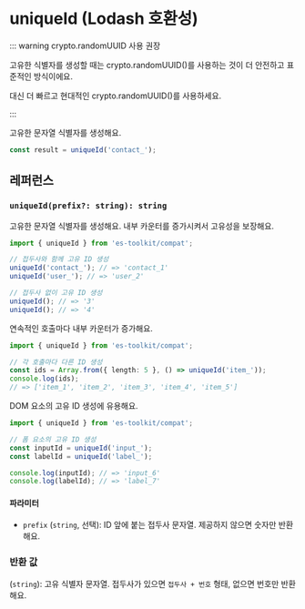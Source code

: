 # uniqueId (Lodash 호환성)

::: warning crypto.randomUUID 사용 권장

고유한 식별자를 생성할 때는 crypto.randomUUID()를 사용하는 것이 더 안전하고 표준적인 방식이에요.

대신 더 빠르고 현대적인 crypto.randomUUID()를 사용하세요.

:::

고유한 문자열 식별자를 생성해요.

```typescript
const result = uniqueId('contact_');
```

## 레퍼런스

### `uniqueId(prefix?: string): string`

고유한 문자열 식별자를 생성해요. 내부 카운터를 증가시켜서 고유성을 보장해요.

```typescript
import { uniqueId } from 'es-toolkit/compat';

// 접두사와 함께 고유 ID 생성
uniqueId('contact_'); // => 'contact_1'
uniqueId('user_'); // => 'user_2'

// 접두사 없이 고유 ID 생성
uniqueId(); // => '3'
uniqueId(); // => '4'
```

연속적인 호출마다 내부 카운터가 증가해요.

```typescript
import { uniqueId } from 'es-toolkit/compat';

// 각 호출마다 다른 ID 생성
const ids = Array.from({ length: 5 }, () => uniqueId('item_'));
console.log(ids);
// => ['item_1', 'item_2', 'item_3', 'item_4', 'item_5']
```

DOM 요소의 고유 ID 생성에 유용해요.

```typescript
import { uniqueId } from 'es-toolkit/compat';

// 폼 요소의 고유 ID 생성
const inputId = uniqueId('input_');
const labelId = uniqueId('label_');

console.log(inputId); // => 'input_6'
console.log(labelId); // => 'label_7'
```


#### 파라미터

- `prefix` (`string`, 선택): ID 앞에 붙는 접두사 문자열. 제공하지 않으면 숫자만 반환해요.

### 반환 값

(`string`): 고유 식별자 문자열. 접두사가 있으면 `접두사 + 번호` 형태, 없으면 번호만 반환해요.
